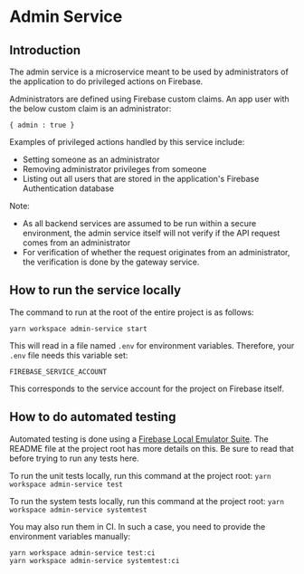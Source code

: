 # Admin Service

## Introduction
The admin service is a microservice meant to be used by administrators of the application to do privileged actions on Firebase.

Administrators are defined using Firebase custom claims. An app user with the below custom claim is an administrator:
```
{ admin : true }
```

Examples of privileged actions handled by this service include:
* Setting someone as an administrator
* Removing administrator privileges from someone
* Listing out all users that are stored in the application's Firebase Authentication database

Note: 
* As all backend services are assumed to be run within a secure environment, the admin service itself will not verify if the API request comes from an administrator
* For verification of whether the request originates from an administrator, the verification is done by the gateway service.

## How to run the service locally
The command to run at the root of the entire project is as follows:
```
yarn workspace admin-service start
```

This will read in a file named `.env` for environment variables. Therefore, your `.env` file needs this variable set:
```
FIREBASE_SERVICE_ACCOUNT
```

This corresponds to the service account for the project on Firebase itself.

## How to do automated testing
Automated testing is done using a [Firebase Local Emulator Suite](https://firebase.google.com/docs/emulator-suite).
The README file at the project root has more details on this. Be sure to read that before trying to run any tests here.

To run the unit tests locally, run this command at the project root:
`yarn workspace admin-service test`

To run the system tests locally, run this command at the project root:
`yarn workspace admin-service systemtest`

You may also run them in CI. In such a case, you need to provide the environment variables manually:
```
yarn workspace admin-service test:ci
yarn workspace admin-service systemtest:ci
```